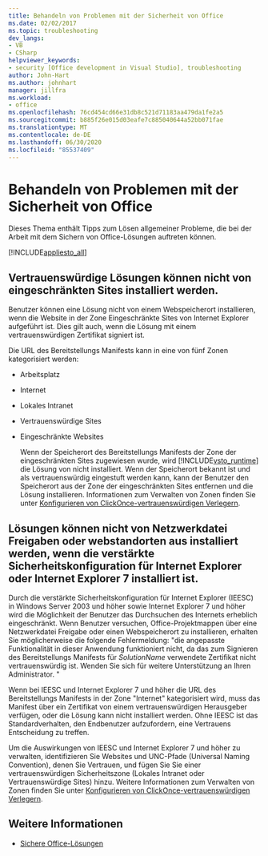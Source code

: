 ```yaml
---
title: Behandeln von Problemen mit der Sicherheit von Office
ms.date: 02/02/2017
ms.topic: troubleshooting
dev_langs:
- VB
- CSharp
helpviewer_keywords:
- security [Office development in Visual Studio], troubleshooting
author: John-Hart
ms.author: johnhart
manager: jillfra
ms.workload:
- office
ms.openlocfilehash: 76cd454cd66e31db8c521d71183aa479da1fe2a5
ms.sourcegitcommit: b885f26e015d03eafe7c885040644a52bb071fae
ms.translationtype: MT
ms.contentlocale: de-DE
ms.lasthandoff: 06/30/2020
ms.locfileid: "85537409"
---
```

# <a name="troubleshoot-office-solution-security"></a>Behandeln von Problemen mit der Sicherheit von Office
  Dieses Thema enthält Tipps zum Lösen allgemeiner Probleme, die bei der Arbeit mit dem Sichern von Office-Lösungen auftreten können.

 [!INCLUDE[appliesto_all](../vsto/includes/appliesto-all-md.md)]

## <a name="trusted-solutions-cannot-be-installed-from-restricted-sites"></a>Vertrauenswürdige Lösungen können nicht von eingeschränkten Sites installiert werden.
 Benutzer können eine Lösung nicht von einem Webspeicherort installieren, wenn die Website in der Zone Eingeschränkte Sites von Internet Explorer aufgeführt ist. Dies gilt auch, wenn die Lösung mit einem vertrauenswürdigen Zertifikat signiert ist.

 Die URL des Bereitstellungs Manifests kann in eine von fünf Zonen kategorisiert werden:

- Arbeitsplatz

- Internet

- Lokales Intranet

- Vertrauenswürdige Sites

- Eingeschränkte Websites

  Wenn der Speicherort des Bereitstellungs Manifests der Zone der eingeschränkten Sites zugewiesen wurde, wird [!INCLUDE[vsto_runtime](../vsto/includes/vsto-runtime-md.md)] die Lösung von nicht installiert. Wenn der Speicherort bekannt ist und als vertrauenswürdig eingestuft werden kann, kann der Benutzer den Speicherort aus der Zone der eingeschränkten Sites entfernen und die Lösung installieren. Informationen zum Verwalten von Zonen finden Sie unter [Konfigurieren von ClickOnce-vertrauenswürdigen Verlegern](/previous-versions/dotnet/articles/ms996418(v=msdn.10)).

## <a name="solutions-cannot-be-installed-from-network-file-shares-or-web-locations-when-internet-explorer-enhanced-security-configuration-or-internet-explorer-7-is-installed"></a>Lösungen können nicht von Netzwerkdatei Freigaben oder webstandorten aus installiert werden, wenn die verstärkte Sicherheitskonfiguration für Internet Explorer oder Internet Explorer 7 installiert ist.
 Durch die verstärkte Sicherheitskonfiguration für Internet Explorer (IEESC) in Windows Server 2003 und höher sowie Internet Explorer 7 und höher wird die Möglichkeit der Benutzer das Durchsuchen des Internets erheblich eingeschränkt. Wenn Benutzer versuchen, Office-Projektmappen über eine Netzwerkdatei Freigabe oder einen Webspeicherort zu installieren, erhalten Sie möglicherweise die folgende Fehlermeldung: "die angepasste Funktionalität in dieser Anwendung funktioniert nicht, da das zum Signieren des Bereitstellungs Manifests für *SolutionName* verwendete Zertifikat nicht vertrauenswürdig ist. Wenden Sie sich für weitere Unterstützung an Ihren Administrator. "

 Wenn bei IEESC und Internet Explorer 7 und höher die URL des Bereitstellungs Manifests in der Zone "Internet" kategorisiert wird, muss das Manifest über ein Zertifikat von einem vertrauenswürdigen Herausgeber verfügen, oder die Lösung kann nicht installiert werden. Ohne IEESC ist das Standardverhalten, den Endbenutzer aufzufordern, eine Vertrauens Entscheidung zu treffen.

 Um die Auswirkungen von IEESC und Internet Explorer 7 und höher zu verwalten, identifizieren Sie Websites und UNC-Pfade (Universal Naming Convention), denen Sie Vertrauen, und fügen Sie Sie einer vertrauenswürdigen Sicherheitszone (Lokales Intranet oder Vertrauenswürdige Sites) hinzu. Weitere Informationen zum Verwalten von Zonen finden Sie unter [Konfigurieren von ClickOnce-vertrauenswürdigen Verlegern](/previous-versions/dotnet/articles/ms996418(v=msdn.10)).

## <a name="see-also"></a>Weitere Informationen
- [Sichere Office-Lösungen](../vsto/securing-office-solutions.md)
